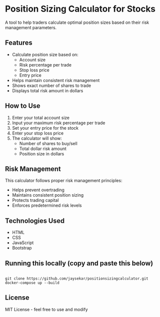 # Position Sizing Calculator for Stocks

A tool to help traders calculate optimal position sizes based on their risk management parameters.

## Features

- Calculate position size based on:
  - Account size
  - Risk percentage per trade
  - Stop loss price
  - Entry price
- Helps maintain consistent risk management
- Shows exact number of shares to trade
- Displays total risk amount in dollars

## How to Use

1. Enter your total account size
2. Input your maximum risk percentage per trade
3. Set your entry price for the stock
4. Enter your stop loss price
5. The calculator will show:
   - Number of shares to buy/sell
   - Total dollar risk amount
   - Position size in dollars

## Risk Management

This calculator follows proper risk management principles:
- Helps prevent overtrading
- Maintains consistent position sizing
- Protects trading capital
- Enforces predetermined risk levels

## Technologies Used

- HTML
- CSS
- JavaScript
- Bootstrap

## Running this locally (copy and paste this below)
<code>
git clone https://github.com/jaysekar/positionsizingcalculator.git
docker-compose up --build
</code>

## License
MIT License - feel free to use and modify



